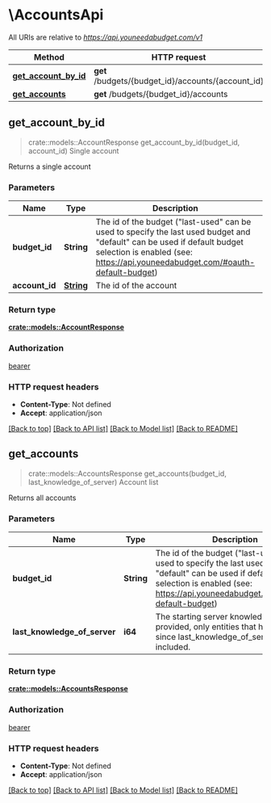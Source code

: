# \AccountsApi

All URIs are relative to *https://api.youneedabudget.com/v1*

Method | HTTP request | Description
------------- | ------------- | -------------
[**get_account_by_id**](AccountsApi.md#get_account_by_id) | **get** /budgets/{budget_id}/accounts/{account_id} | Single account
[**get_accounts**](AccountsApi.md#get_accounts) | **get** /budgets/{budget_id}/accounts | Account list



## get_account_by_id

> crate::models::AccountResponse get_account_by_id(budget_id, account_id)
Single account

Returns a single account

### Parameters


Name | Type | Description  | Required | Notes
------------- | ------------- | ------------- | ------------- | -------------
**budget_id** | **String** | The id of the budget (\"last-used\" can be used to specify the last used budget and \"default\" can be used if default budget selection is enabled (see: https://api.youneedabudget.com/#oauth-default-budget) | Required | 
**account_id** | [**String**](.md) | The id of the account | Required | 

### Return type

[**crate::models::AccountResponse**](AccountResponse.md)

### Authorization

[bearer](../README.md#bearer)

### HTTP request headers

- **Content-Type**: Not defined
- **Accept**: application/json

[[Back to top]](#) [[Back to API list]](../README.md#documentation-for-api-endpoints) [[Back to Model list]](../README.md#documentation-for-models) [[Back to README]](../README.md)


## get_accounts

> crate::models::AccountsResponse get_accounts(budget_id, last_knowledge_of_server)
Account list

Returns all accounts

### Parameters


Name | Type | Description  | Required | Notes
------------- | ------------- | ------------- | ------------- | -------------
**budget_id** | **String** | The id of the budget (\"last-used\" can be used to specify the last used budget and \"default\" can be used if default budget selection is enabled (see: https://api.youneedabudget.com/#oauth-default-budget) | Required | 
**last_knowledge_of_server** | **i64** | The starting server knowledge.  If provided, only entities that have changed since last_knowledge_of_server will be included. |  | 

### Return type

[**crate::models::AccountsResponse**](AccountsResponse.md)

### Authorization

[bearer](../README.md#bearer)

### HTTP request headers

- **Content-Type**: Not defined
- **Accept**: application/json

[[Back to top]](#) [[Back to API list]](../README.md#documentation-for-api-endpoints) [[Back to Model list]](../README.md#documentation-for-models) [[Back to README]](../README.md)


